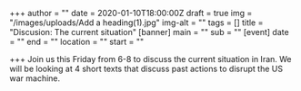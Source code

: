 +++
author = ""
date = 2020-01-10T18:00:00Z
draft = true
img = "/images/uploads/Add a heading(1).jpg"
img-alt = ""
tags = []
title = "Discusion: The current situation"
[banner]
main = ""
sub = ""
[event]
date = ""
end = ""
location = ""
start = ""

+++
Join us this Friday from 6-8 to discuss the current situation in Iran. We will be looking at 4 short texts that discuss past actions to disrupt the US war machine.